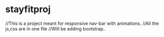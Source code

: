 # stayfitproj

//This is a project meant for responsive nav-bar with animations.
//All the js,css are in one file
//Will be adding bootstrap..

